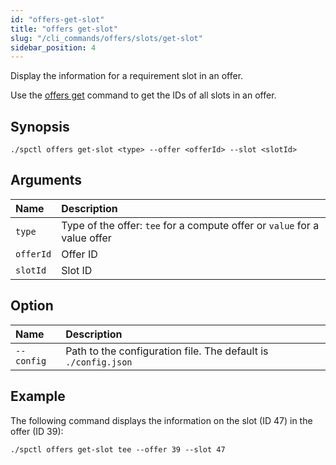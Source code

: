 ```yaml
---
id: "offers-get-slot"
title: "offers get-slot"
slug: "/cli_commands/offers/slots/get-slot"
sidebar_position: 4
---
```


Display the information for a requirement slot in an offer.

Use the [offers get](/developers/cli_commands/offers/offers/get) command to get the IDs of all slots in an offer.

## Synopsis

```
./spctl offers get-slot <type> --offer <offerId> --slot <slotId>
```

## Arguments

| **Name** | **Description**                 |
|:---------|:--------------------------------|
|`type`   |Type of the offer: `tee` for a compute offer or `value` for a value offer |
| `offerId`  |Offer ID  |
| `slotId`  |Slot ID |

## Option

| **Name** |**Description**                |
|:--------------------|:-------------------------------|
| `--config`          |Path to the configuration file. The default is `./config.json` |

## Example

The following command displays the information on the slot (ID 47) in the offer (ID 39):

```
./spctl offers get-slot tee --offer 39 --slot 47
```